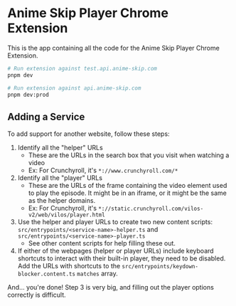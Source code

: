 # Anime Skip Player Chrome Extension

This is the app containing all the code for the Anime Skip Player Chrome Extension.

```sh
# Run extension against test.api.anime-skip.com
pnpm dev

# Run extension against api.anime-skip.com
pnpm dev:prod
```

## Adding a Service

To add support for another website, follow these steps:

1. Identify all the "helper" URLs
   - These are the URLs in the search box that you visit when watching a video
   - Ex: For Crunchyroll, it's `*://www.crunchyroll.com/*`
2. Identify all the "player" URLs
   - These are the URLs of the frame containing the video element used to play the episode. It might be in an iframe, or it might be the same as the helper domains.
   - Ex: For Crunchyroll, it's `*://static.crunchyroll.com/vilos-v2/web/vilos/player.html`
3. Use the helper and player URLs to create two new content scripts: `src/entrypoints/<service-name>-helper.ts` and `src/entrypoints/<service-name>-player.ts`
   - See other content scripts for help filling these out.
4. If either of the webpages (helper or player URLs) include keyboard shortcuts to interact with their built-in player, they need to be disabled. Add the URLs with shortcuts to the `src/entrypoints/keydown-blocker.content.ts` `matches` array.

And... you're done! Step 3 is very big, and filling out the player options correctly is difficult.
